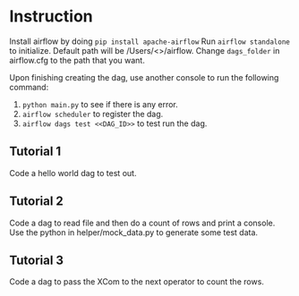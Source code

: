 # Instruction

Install airflow by doing `pip install apache-airflow`
Run `airflow standalone` to initialize. Default path will be /Users/<<USERNAME>>/airflow.
Change `dags_folder` in airflow.cfg to the path that you want.

Upon finishing creating the dag, use another console to run the following command:

1. `python main.py` to see if there is any error.
2. `airflow scheduler` to register the dag.
3. `airflow dags test <<DAG_ID>>` to test run the dag.

## Tutorial 1

Code a hello world dag to test out.

## Tutorial 2

Code a dag to read file and then do a count of rows and print a console. Use the python in helper/mock_data.py to generate some test data.

## Tutorial 3

Code a dag to pass the XCom to the next operator to count the rows. 